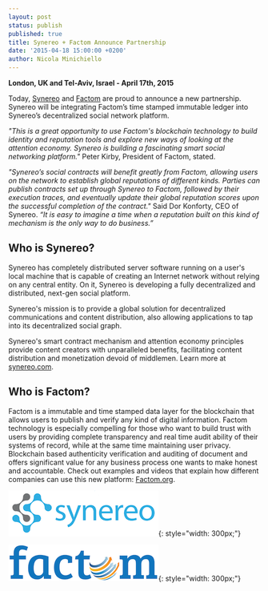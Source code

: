 ```yaml
---
layout: post
status: publish
published: true
title: Synereo + Factom Announce Partnership
date: '2015-04-18 15:00:00 +0200'
author: Nicola Minichiello
---
```


**London, UK and Tel-Aviv, Israel - April 17th, 2015**

Today, [Synereo](http://synereo.com) and [Factom](http://factom.org) are proud to announce a new partnership. Synereo will be integrating Factom’s time stamped immutable ledger into Synereo’s decentralized social network platform.

*"This is a great opportunity to use Factom's blockchain technology to build identity and reputation tools and explore new ways of looking at the attention economy. Synereo is building a fascinating smart social networking platform."* Peter Kirby, President of Factom, stated.

*"Synereo’s social contracts will benefit greatly from Factom, allowing users on the network to establish global reputations of different kinds. Parties can publish contracts set up through Synereo to Factom, followed by their execution traces, and eventually update their global reputation scores upon the successful completion of the contract."* Said Dor Konforty, CEO of Synereo. *“It is easy to imagine a time when a reputation built on this kind of mechanism is the only way to do business.”*

## Who is Synereo?

Synereo has completely distributed server software running on a user's local machine that is capable of creating an Internet network without relying on any central entity. On it, Synereo is developing a fully decentralized and distributed, next-gen social platform.

Synereo's mission is to provide a global solution for decentralized communications and content distribution, also allowing applications to tap into its decentralized social graph. 

Synereo's smart contract mechanism and attention economy principles provide content creators with unparalleled benefits, facilitating content distribution and monetization devoid of middlemen. Learn more at [synereo.com](http://www.synereo.com).

## Who is Factom?

Factom is a immutable and time stamped data layer for the blockchain that allows users to publish and verify any kind of digital information. Factom technology is especially compelling for those who want to build trust with users by providing complete transparency and real time audit ability of their systems of record, while at the same time maintaining user privacy. Blockchain based authenticity verification and auditing of document and offers significant value for any business process one wants to make honest and accountable. Check out examples and videos that explain how different companies can use this new platform: [Factom.org](http://factom.org/).


![image](/img/uploads/SynereoSideLogoSmall.png){: style="width: 300px;"}

![image](/img/uploads/FactomLogoBlueWhiteSmall.png){: style="width: 300px;"}
